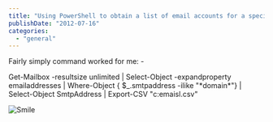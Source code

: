 ```yaml
---
title: "Using PowerShell to obtain a list of email accounts for a specific domain"
publishDate: "2012-07-16"
categories: 
  - "general"
---
```


Fairly simply command worked for me: -

Get-Mailbox -resultsize unlimited | Select-Object -expandproperty emailaddresses | Where-Object {
$\_.smtpaddress -ilike "\*domain\*"} | Select-Object SmtpAddress | Export-CSV "c:emaisl.csv"

![Smile](https://ramblinggeek.co.uk/wp-content/uploads/2012/07/wlEmoticon-smile.png)
